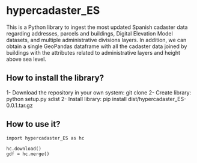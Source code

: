 # hypercadaster_ES

This is a Python library to ingest the most updated Spanish cadaster data regarding addresses, parcels and buildings,
Digital Elevation Model datasets, and multiple administrative divisions layers. In addition, we can obtain a single
GeoPandas dataframe with all the cadaster data joined by buildings with the attributes related to administrative layers
and height above sea level.

## How to install the library?
1- Download the repository in your own system: git clone
2- Create library: python setup.py sdist
2- Install library: pip install dist/hypercadaster_ES-0.0.1.tar.gz

## How to use it?
```
import hypercadaster_ES as hc

hc.download()
gdf = hc.merge()
```
